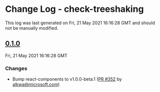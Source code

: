 # Change Log - check-treeshaking

This log was last generated on Fri, 21 May 2021 16:16:28 GMT and should not be manually modified.

<!-- Start content -->

## [0.1.0](https://github.com/azure/communication-ui-sdk/tree/check-treeshaking_v0.1.0)

Fri, 21 May 2021 16:16:28 GMT

### Changes

- Bump react-components to v1.0.0-beta.1 ([PR #352](https://github.com/azure/communication-ui-sdk/pull/352) by alkwa@microsoft.com)
